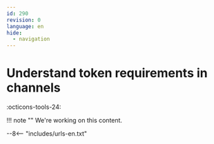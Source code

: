 ```yaml
---
id: 290
revision: 0
language: en
hide:
  - navigation
---
```


# Understand token requirements in channels

 :octicons-tools-24:

!!! note ""
     We're working on this content.

--8<-- "includes/urls-en.txt"
